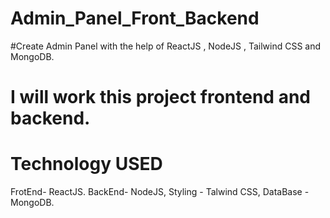 # Admin_Panel_Front_Backend
#Create Admin Panel with the help of ReactJS , NodeJS , Tailwind CSS and MongoDB.
# I will work this project frontend and backend. 

# Technology USED
FrotEnd- ReactJS.
BackEnd- NodeJS,
Styling - Talwind CSS,
DataBase - MongoDB.
